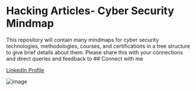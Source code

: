 # Hacking Articles- Cyber Security Mindmap

This repository will contain many mindmaps for cyber security technologies, methodologies, courses, and certifications in a tree structure to give brief details about them. Please share this with your connections and direct queries and feedback to ## Connect with me

[LinkedIn Profile](https://www.linkedin.com/in/divyanshu-maurya-b5278b309)

![image](https://github.com/Ignitetechnologies/Mindmap/blob/main/mind.jpg?raw=true)
